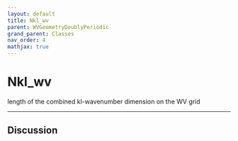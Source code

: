 ```yaml
---
layout: default
title: Nkl_wv
parent: WVGeometryDoublyPeriodic
grand_parent: Classes
nav_order: 4
mathjax: true
---
```


#  Nkl_wv

length of the combined kl-wavenumber dimension on the WV grid


---

## Discussion

  
